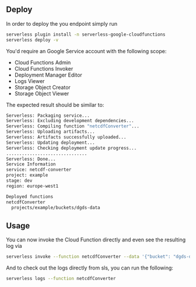 
## Deploy

In order to deploy the you endpoint simply run

```bash
serverless plugin install -n serverless-google-cloudfunctions
serverless deploy -v
```

You'd require an Google Service account with the following scope:
- Cloud Functions Admin
- Cloud Functions Invoker
- Deployment Manager Editor
- Logs Viewer
- Storage Object Creator
- Storage Object Viewer

The expected result should be similar to:

```bash
Serverless: Packaging service...
Serverless: Excluding development dependencies...
Serverless: Compiling function "netcdfConverter"...
Serverless: Uploading artifacts...
Serverless: Artifacts successfully uploaded...
Serverless: Updating deployment...
Serverless: Checking deployment update progress...
...............................
Serverless: Done...
Service Information
service: netcdf-converter
project: example
stage: dev
region: europe-west1

Deployed functions
netcdfConverter
  projects/example/buckets/dgds-data
```

## Usage

You can now invoke the Cloud Function directly and even see the resulting log via

```bash
serverless invoke --function netcdfConverter --data '{"bucket": "dgds-data", "name": "glossis/201906181200_DflowFM_gtsm_currents_00_fc.nc", "metageneration": "test", "timeCreated": "test", "updated": "test"}'
```

And to check out the logs directly from sls, you can run the following:

```bash
serverless logs --function netcdfConverter

```
